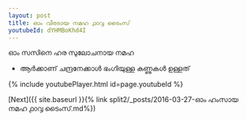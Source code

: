 ```yaml
---
layout: post
title: ഓം വിരടായ നമഹ ൧൦൮ ടൈംസ്
youtubeId: dYHMBoKhd4I
---
```

 
 
 ഓം സസിനെ ഹര സുലോചനായ നമഹ 
 
 -  ആർക്കാണ് ചന്ദ്രനേക്കാൾ ഭംഗിയുള്ള കണ്ണുകൾ ഉള്ളത് 
 
  
 
  
 
 
 
 
 
 


{% include youtubePlayer.html id=page.youtubeId %}
 
[Next]({{ site.baseurl }}{% link  split2/_posts/2016-03-27-ഓം ഹംസായ നമഹ ൧൦൮ ടൈംസ്.md%})
 
